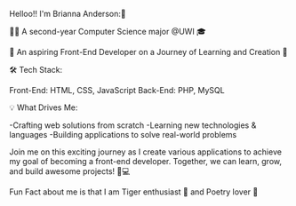 Helloo!! I'm Brianna Anderson:👋

👨‍💻 A second-year Computer Science major @UWI 🎓

🚀 An aspiring Front-End Developer on a Journey of Learning and Creation 🌟

🛠️ Tech Stack:

Front-End: HTML, CSS, JavaScript
Back-End: PHP, MySQL

💡 What Drives Me:

-Crafting web solutions from scratch
-Learning new technologies & languages
-Building applications to solve real-world problems

Join me on this exciting journey as I create various applications to achieve my goal of becoming a front-end developer. Together, we can learn, grow, and build awesome projects! 🚀💻

Fun Fact about me is that I am Tiger enthusiast 🐅 and Poetry lover 📜
